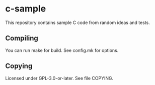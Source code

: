 # c-sample
This repository contains sample C code from random ideas and tests.

## Compiling
You can run make for build. See config.mk for options.

## Copying
Licensed under GPL-3.0-or-later. See file COPYING.
